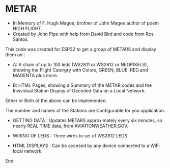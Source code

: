 # METAR
+ In Memory of F. Hugh Magee, brother of John Magee author of poem HIGH FLIGHT.
+ Created by John Pipe with help from David Bird and code from Ros Santos.

This code was created for ESP32 to get a group of METARS and display them on :

+ A:  A chain of up to 100 leds (WS2811 or WS2812 or NEOPIXELS), showing the Flight Catorgry with Colors, GREEN, BLUE, RED and MAGENTA plus more.

+ B:  HTML Pages, showing a Summary of the METAR codes and the Invividual Station Display of Decoded Data on a Local Network.

Either or Both of the above can be implemented.

The number and names of the Stations are Configurable for you application.

+ GETTING DATA : Updates METARS approximately every six minutes, so nearly REAL TIME data, from AVIATIONWEATHER.GOV.

+ WIRING OF LEDS : Three wires to set of WS2812 LEDS.

+ HTML DISPLAYS : Can be accesed by any device connected to a WiFi local network.


End
